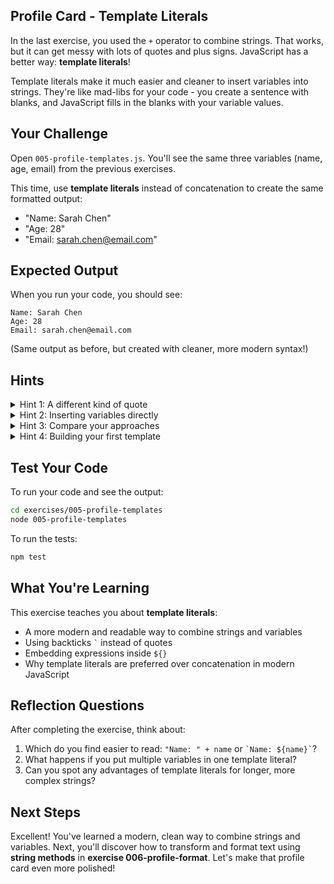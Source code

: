 ## Profile Card - Template Literals

In the last exercise, you used the `+` operator to combine strings. That works, but it can get messy with lots of quotes and plus signs. JavaScript has a better way: **template literals**!

Template literals make it much easier and cleaner to insert variables into strings. They're like mad-libs for your code - you create a sentence with blanks, and JavaScript fills in the blanks with your variable values.

## Your Challenge

Open `005-profile-templates.js`. You'll see the same three variables (name, age, email) from the previous exercises.

This time, use **template literals** instead of concatenation to create the same formatted output:
- "Name: Sarah Chen"
- "Age: 28"
- "Email: sarah.chen@email.com"

## Expected Output

When you run your code, you should see:
```
Name: Sarah Chen
Age: 28
Email: sarah.chen@email.com
```

(Same output as before, but created with cleaner, more modern syntax!)

## Hints

<details>
<summary>Hint 1: A different kind of quote</summary>

In the last exercise, you used the plus operator to join strings. There's a more modern way that's easier to read. Instead of regular quotes, JavaScript has a special character (the backtick) that creates a different kind of string. Can you find it on your keyboard? It's usually near the Escape key.

</details>

<details>
<summary>Hint 2: Inserting variables directly</summary>

With this special kind of string, you don't need plus signs at all. Instead, you can place variables directly inside the text. Think about how you might mark a "blank space" where a variable should go - like a placeholder that gets filled in with the actual value. JavaScript uses a special syntax with a dollar sign and curly braces for this.

</details>

<details>
<summary>Hint 3: Compare your approaches</summary>

Look back at how you created messages in the previous exercise using the plus operator. How many quotes and plus signs did you need? Now think about writing the same thing but with text, a placeholder for the variable, and all in one set of backticks. Which feels easier to read?

</details>

<details>
<summary>Hint 4: Building your first template</summary>

To create "Name: Sarah Chen", you want to write text that looks like "Name: " followed by the actual name value. Using backticks to start and end your text, how would you mark where the name variable should be inserted into that text?

</details>

## Test Your Code

To run your code and see the output:
```bash
cd exercises/005-profile-templates
node 005-profile-templates
```

To run the tests:
```bash
npm test
```

## What You're Learning

This exercise teaches you about **template literals**:
- A more modern and readable way to combine strings and variables
- Using backticks `` ` `` instead of quotes
- Embedding expressions inside `${}`
- Why template literals are preferred over concatenation in modern JavaScript

## Reflection Questions

After completing the exercise, think about:
1. Which do you find easier to read: `"Name: " + name` or `` `Name: ${name}` ``?
2. What happens if you put multiple variables in one template literal?
3. Can you spot any advantages of template literals for longer, more complex strings?

## Next Steps

Excellent! You've learned a modern, clean way to combine strings and variables. Next, you'll discover how to transform and format text using **string methods** in **exercise 006-profile-format**. Let's make that profile card even more polished!
